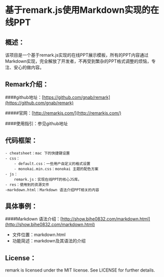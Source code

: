 基于remark.js使用Markdown实现的在线PPT
====
概述：
---
该项目是一个基于remark.js实现的在线PPT展示模板，所有的PPT内容通过Markdown实现，完全解放了开发者，不再受到繁杂的PPT格式调整的烦恼，专注、安心的做内容。

Remark介绍：
---
####github地址：[https://github.com/gnab/remark](https://github.com/gnab/remark)

#####官网：[http://remarkjs.com/](http://remarkjs.com/)

####使用指引：参见github地址

代码框架：
---
	- cheatsheet：mac 下的快捷键设置
	- css：
		- default.css：一些用户自定义的格式设置
		- monokai.min.css：monokai 主题的配色方案
	- js：
		remark.js：实现在线PPT的核心JS库。
	- res：使用到的资源文件
	-markdown.html：Markdown 语法介绍PPT相关的内容

具体事例：
---

####Markdown 语法介绍：[http://show.bihe0832.com/markdown.html](http://show.bihe0832.com/markdown.html)
- 文件位置：markdown.html
- 功能简述：markdown及其语法的介绍

License：
---
remark is licensed under the MIT license. See LICENSE for further details.
